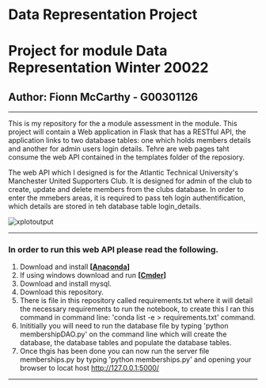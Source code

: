 # Data Representation Project </n>

# Project for module Data Representation Winter 20022 </n>

## Author: Fionn McCarthy - G00301126 </n>
---
This is my repository for the a module assessment in the module. This project will contain a Web application in Flask that has a RESTful API, the application
links to two database tables: one which holds members details and another for admin users login details. Tehre are web pages taht consume the web API contained in the templates folder of the reposiory. 

The web API which I designed is for the Atlantic Technical University's Manchester United Supporters Club. It is designed for admin of the club to create, update and delete members from the clubs database. In order to enter the mmebers areas, it is required to pass teh login authentification, which details are stored in teh database table login_details. 


![xplotoutput](templates/images/standard.jpg)

---
### In order to run this web API please read the following.
1. Download and install **[[Anaconda](https://www.anaconda.com/products/individual)]**  
2. If using windows download and run **[[Cmder](https://cmder.net/)]** 
3. Download and install mysql. 
3. Download this repository.
4. There is file in this repository called requirements.txt where it will detail the necessary requirements to run the notebook, to create this I ran this command in command line: 'conda list -e > requirements.txt' command.
5. Inititially you will need to run the database file by typing 'python membershipDAO.py' on the command line which will create the database, the database tables and populate the database tables. 
6. Once thgis has been done you can now run the server file memberships.py by typing 'python memberships.py' and opening your browser to locat host http://127.0.0.1:5000/ 
---

